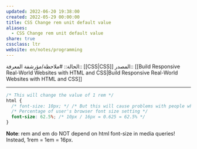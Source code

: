 ```yaml
---
updated: 2022-06-20 19:38:00
created: 2022-05-29 00:00:00
title: CSS Change rem unit default value
aliases:
  - CSS Change rem unit default value
share: true
cssclass: ltr
website: en/notes/programming
---
```


الحالة:: #ملاحظة/مؤرشفة
المعرفة:: [[CSS|CSS]]
المصدر:: [[Build Responsive Real-World Websites with HTML and CSS|Build Responsive Real-World Websites with HTML and CSS]]

---

```css
/* This will change the value of 1 rem */
html {
  /* font-size: 10px; */ /* But this will cause problems with people who change browser's font size */
  /* Percentage of user's browser font size setting */
  font-size: 62.5%; /* 10px / 16px = 0.625 = 62.5% */
}
```

**Note**: rem and em do NOT depend on html font-size in media queries! Instead, 1rem = 1em = 16px.
